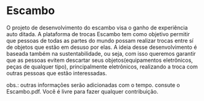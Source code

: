 # Escambo

O projeto de desenvolvimento do
escambo visa o ganho de experiência
auto ditada.
A plataforma de trocas Escambo tem
como objetivo permitir que pessoas de
todas as partes do mundo possam
realizar trocas entre sí de objetos que
estão em desuso por elas.  A ideia desse
desenvolvimento é baseada também na
sustentabilidade, ou seja, com isso
queremos garantir que as pessoas
evitem descartar  seus
objetos(equipamentos eletrônicos, peças
de qualquer tipo),
principalmente  eletrônicos, realizando a
troca  com outras pessoas que estão
interessadas.

obs.: outras informações serão adicionadas com o tempo.
consute o Escambo.pdf.
Você é livre para fazer qualquer contribuição. 